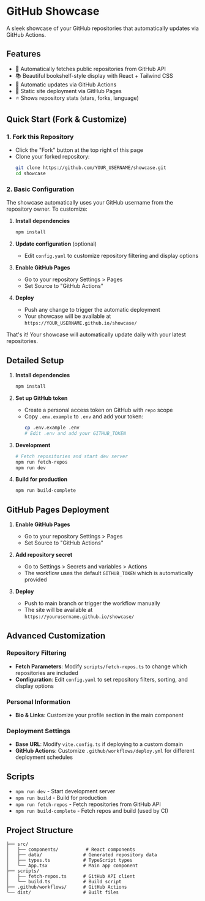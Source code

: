# GitHub Showcase

A sleek showcase of your GitHub repositories that automatically updates via GitHub Actions.

## Features

- 🚀 Automatically fetches public repositories from GitHub API
- 📚 Beautiful bookshelf-style display with React + Tailwind CSS
- 🔄 Automatic updates via GitHub Actions
- 📄 Static site deployment via GitHub Pages
- ⭐ Shows repository stats (stars, forks, language)

## Quick Start (Fork & Customize)

### 1. Fork this Repository
- Click the "Fork" button at the top right of this page
- Clone your forked repository:
  ```bash
  git clone https://github.com/YOUR_USERNAME/showcase.git
  cd showcase
  ```

### 2. Basic Configuration
The showcase automatically uses your GitHub username from the repository owner. To customize:

1. **Install dependencies**
   ```bash
   npm install
   ```

2. **Update configuration** (optional)
   - Edit `config.yaml` to customize repository filtering and display options

3. **Enable GitHub Pages**
   - Go to your repository Settings > Pages
   - Set Source to "GitHub Actions"

4. **Deploy**
   - Push any change to trigger the automatic deployment
   - Your showcase will be available at `https://YOUR_USERNAME.github.io/showcase/`

That's it! Your showcase will automatically update daily with your latest repositories.

## Detailed Setup

1. **Install dependencies**
   ```bash
   npm install
   ```

2. **Set up GitHub token**
   - Create a personal access token on GitHub with `repo` scope
   - Copy `.env.example` to `.env` and add your token:
     ```bash
     cp .env.example .env
     # Edit .env and add your GITHUB_TOKEN
     ```

3. **Development**
   ```bash
   # Fetch repositories and start dev server
   npm run fetch-repos
   npm run dev
   ```

4. **Build for production**
   ```bash
   npm run build-complete
   ```

## GitHub Pages Deployment

1. **Enable GitHub Pages**
   - Go to your repository Settings > Pages
   - Set Source to "GitHub Actions"

2. **Add repository secret**
   - Go to Settings > Secrets and variables > Actions
   - The workflow uses the default `GITHUB_TOKEN` which is automatically provided

3. **Deploy**
   - Push to main branch or trigger the workflow manually
   - The site will be available at `https://yourusername.github.io/showcase/`

## Advanced Customization

### Repository Filtering
- **Fetch Parameters**: Modify `scripts/fetch-repos.ts` to change which repositories are included
- **Configuration**: Edit `config.yaml` to set repository filters, sorting, and display options

### Personal Information
- **Bio & Links**: Customize your profile section in the main component

### Deployment Settings
- **Base URL**: Modify `vite.config.ts` if deploying to a custom domain
- **GitHub Actions**: Customize `.github/workflows/deploy.yml` for different deployment schedules

## Scripts

- `npm run dev` - Start development server
- `npm run build` - Build for production
- `npm run fetch-repos` - Fetch repositories from GitHub API
- `npm run build-complete` - Fetch repos and build (used by CI)

## Project Structure

```
├── src/
│   ├── components/          # React components
│   ├── data/               # Generated repository data
│   ├── types.ts            # TypeScript types
│   └── App.tsx             # Main app component
├── scripts/
│   ├── fetch-repos.ts      # GitHub API client
│   └── build.ts            # Build script
├── .github/workflows/      # GitHub Actions
└── dist/                   # Built files
```